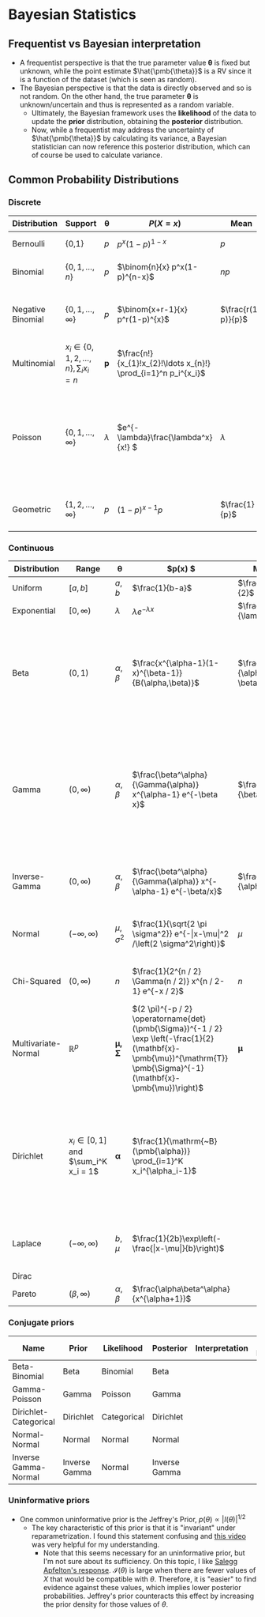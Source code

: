 # Bayesian Statistics

## Frequentist vs Bayesian interpretation
- A frequentist perspective is that the true parameter value $\pmb{\theta}$ is fixed but unknown, while the point estimate $\hat{\pmb{\theta}}$ is a RV since it is a function of the dataset (which is seen as random).
- The Bayesian perspective is that the data is directly observed and so is not random. On the other hand, the true parameter $\pmb{\theta}$ is unknown/uncertain and thus is represented as a random variable. 
  - Ultimately, the Bayesian framework uses the **likelihood** of the data to update the **prior** distribution, obtaining the **posterior** distribution. 
  - Now, while a frequentist may address the uncertainty of $\hat{\pmb{\theta}}$ by calculating its variance, a Bayesian statistician can now reference this posterior distribution, which can of course be used to calculate variance.

## Common Probability Distributions

### Discrete

| Distribution      | Support                                     | $\pmb{\theta}$ | $P(X = x)$                                                     | Mean               | Variance             | Interpretation                                                                                                                                   | $\pmb{\hat{\theta}}_{MLE}$ | $\mathcal{I}(\pmb{\theta})$ | $M_X(t)$                                |
|-------------------|---------------------------------------------|----------------|----------------------------------------------------------------|--------------------|----------------------|--------------------------------------------------------------------------------------------------------------------------------------------------|----------------------------|-----------------------------|-----------------------------------------|
| Bernoulli         | {0,1}                                       | $p$            | $p^x(1-p)^{1-x}$                                               | $p$                | $p(1-p)$             | Outcome of 1 coin flip.                                                                                                                          | $\bar{X}$                  | $\frac{1}{p(1-p)}$          | $(1-p)+pe^t$                            |
| Binomial          | {$0,1,\ldots,n$}                            | $p$            | $\binom{n}{x} p^x(1-p)^{n-x}$                                  | $np$               | $np(1-p)$            | Number of heads after $n$ coin flips.                                                                                                            | $\frac{\bar{X}}{n}$        | $\frac{1}{p(1-p)}$          | $((1-p)+pe^t)^n$                        |
| Negative Binomial | {$0,1,\ldots,\infty$}                       | $p$            | $\binom{x+r-1}{x} p^r(1-p)^{x}$                                | $\frac{r(1-p)}{p}$ | $\frac{r(1-p)}{p^2}$ | Number of failures before $r$ successes.                                                                                                         |                            | $\frac{r}{p^2(1-p)}$        | $\left( \frac{p}{1-(1-p)e^t} \right)^r$ |
| Multinomial       | $x_i \in\{0,1,2, \ldots, n\}, \sum_i x_i=n$ | $\mathbf{p}$   | $\frac{n!}{x_{1}!x_{2}!\ldots x_{n}!} \prod_{i=1}^n p_i^{x_i}$ |                    |                      |                                                                                                                                                  |                            |                             |                                         |
| Poisson           | {$0,1,\ldots,\infty$}                       | $\lambda$      | $e^{-\lambda}\frac{\lambda^x}{x!} $                            | $\lambda$          | $\lambda$            | The number of events to occur in a fixed amount of time. If this number $\sim Pois(\lambda t)$, then the inter-arrival times $\sim Exp(\lambda)$ | $\bar{X}$                  | $\frac{1}{\lambda}$         | $\exp(\lambda(e^t-1))$                  |
| Geometric         | {$1,2,\ldots,\infty$}                       | $p$            | $(1-p)^{x-1}p$                                                 | $\frac{1}{p}$      | $\frac{1-p}{p^2}$    | The number of trials to get one success.                                                                                                         | $\frac{n}{\sum X_i}$       | $\frac{1}{p^2(1-p)}$        | $\frac{p e^{t}}{1-(1-p) e^{t}}$         |

### Continuous

| Distribution        | Range                                  | $\pmb{\theta}$      | $p(x) $                                                                                                                                                                | Mean                            | Variance                                               | Interpretation                                                                                                                                                                                                  | $\pmb{\hat{\theta}}_{MLE}$                                                                                                                    | $\mathcal{I}(\pmb{\theta})$                                                                  | $M_X(t)$                                                                                        |
|---------------------|----------------------------------------|---------------------|------------------------------------------------------------------------------------------------------------------------------------------------------------------------|---------------------------------|--------------------------------------------------------|-----------------------------------------------------------------------------------------------------------------------------------------------------------------------------------------------------------------|-----------------------------------------------------------------------------------------------------------------------------------------------|----------------------------------------------------------------------------------------------|-------------------------------------------------------------------------------------------------|
| Uniform             | $[a,b]$                                | $a,b$               | $\frac{1}{b-a}$                                                                                                                                                        | $\frac{a+b}{2}$                 | $\frac{(b-a)^2}{12}$                                   |                                                                                                                                                                                                                 | $\min(X_i)$, $\max(X_i)$                                                                                                                      |                                                                                              | $\frac{e^{ta}-e^{ta}}{b-a}$                                                                     |
| Exponential         | $[0,\infty)$                           | $\lambda$           | $\lambda e^{-\lambda x}$                                                                                                                                               | $\frac{1}{\lambda}$             | $\frac{1}{\lambda^2}$                                  | See Poisson                                                                                                                                                                                                     | $\frac{n}{\sum X_i}$                                                                                                                          | $\frac{1}{\lambda^2}$                                                                        | $\frac{\lambda}{\lambda - t}$                                                                   |
| Beta                | $(0,1)$                                | $\alpha, \beta$     | $\frac{x^{\alpha-1}(1-x)^{\beta-1}}{B(\alpha,\beta)}$                                                                                                                  | $\frac{\alpha}{\alpha + \beta}$ | $\frac{\alpha\beta}{(\alpha+\beta)^2(\alpha+\beta+1)}$ | See mean formula for relative value of $\alpha$ and $\beta$. When values are large, pdf is concentrated around 0.5 (as opposed to extremeties).                                                                 |                                                                                                                                               |                                                                                              |                                                                                                 |
| Gamma               | $(0, \infty)$                          | $\alpha, \beta$     | $\frac{\beta^\alpha}{\Gamma(\alpha)} x^{\alpha-1} e^{-\beta x}$                                                                                                        | $\frac{\alpha}{\beta}$          | $\frac{\alpha}{\beta^2}$                               | $\beta$ is known as the rate. The exponential and chi-squared distributions are special cases of the Gamma distribution. We can think of $\alpha$ as controlling the mean and $\beta$ controlling the variance. |                                                                                                                                               |                                                                                              | $\left(\frac{\beta}{\beta-t}\right)^\alpha$                                                     |
| Inverse-Gamma       | $(0, \infty)$                          | $\alpha, \beta$     | $\frac{\beta^\alpha}{\Gamma(\alpha)} x^{-\alpha-1} e^{-\beta/x}$                                                                                                       | $\frac{\beta}{\alpha-1}$        | $\frac{\beta^2}{(\alpha-1)^2(\alpha-2)}$               | $\beta$ is known as the scale (we use the other parameterization here)                                                                                                                                          |                                                                                                                                               |                                                                                              |                                                                                                 |
| Normal              | $(-\infty,\infty)$                     | $\mu, \sigma^2$     | $\frac{1}{\sqrt{2 \pi \sigma^2}} e^{-\|x-\mu\|^2 /\left(2 \sigma^2\right)}$                                                                                            | $\mu$                           | $\sigma^2$                                             |                                                                                                                                                                                                                 | $\hat{\mu} = \bar{X}$, $\hat{\sigma^2}=\frac{\sum_i\left(X_i-\mu\right)^2}{n}$, $\hat{\sigma^2}=\frac{\sum_i\left(X_i-\bar{X}\right)^2}{n-1}$ | $\mathcal{I}(\mu)=\frac{1}{\sigma^2}, \mathcal{I}\left(\sigma^2\right)=\frac{1}{2 \sigma^4}$ | $\exp \left(\mu t+\frac{\sigma^2 t^2}{2}\right)$                                                |
| Chi-Squared         | $(0,\infty)$                           | $n$                 | $\frac{1}{2^{n / 2} \Gamma(n / 2)} x^{n / 2-1} e^{-x / 2}$                                                                                                             | $n$                             | $2n$                                                   | The sum of $n$ squared standard Normals.                                                                                                                                                                        |                                                                                                                                               |                                                                                              | $(1-2 t)^{-n/2}$                                                                                |
| Multivariate-Normal | $\mathbb{R}^p$                         | $\pmb{\mu, \Sigma}$ | $(2 \pi)^{-p / 2} \operatorname{det}(\pmb{\Sigma})^{-1 / 2} \exp \left(-\frac{1}{2}(\mathbf{x}-\pmb{\mu})^{\mathrm{T}} \pmb{\Sigma}^{-1}(\mathbf{x}-\pmb{\mu})\right)$ | $\pmb{\mu}$                     | $\pmb{\Sigma}$                                         |                                                                                                                                                                                                                 |                                                                                                                                               |                                                                                              | $\exp\left(\pmb{\mu}^{\top}\mathbf{t} + \frac12 \mathbf{t}^{\top}\pmb{\Sigma}\mathbf{t}\right)$ |
| Dirichlet           | $x_i \in [0,1]$ and $\sum_i^K x_i = 1$ | $\pmb{\alpha}$      | $\frac{1}{\mathrm{~B}(\pmb{\alpha})} \prod_{i=1}^K x_i^{\alpha_i-1}$                                                                                                   |                                 |                                                        | $\mathbf{x}$ are the probabilities to draw from the $K$ classes.   Probabilities tend to be higher for higher $\alpha_i$. When the overall $\alpha$ value is higher, we tend to get more even probabilities.    |                                                                                                                                               |                                                                                              |                                                                                                 |
| Laplace             | $(-\infty,\infty)$                     | $b, \mu$            | $\frac{1}{2b}\exp\left(-\frac{\|x-\mu\|}{b}\right)$                                                                                                                    |                                 |                                                        | The double exponential - splice two exponentials around $\mu$.                                                                                                                                                  |                                                                                                                                               |                                                                                              |                                                                                                 |                                                                                                 |
| Dirac               |                                        |                     |                                                                                                                                                                        |                                 |                                                        |                                                                                                                                                                                                                 |                                                                                                                                               |                                                                                              |                                                                                                 |
| Pareto              | $(\beta,\infty)$                       | $\alpha, \beta$     | $\frac{\alpha\beta^\alpha}{x^{\alpha+1}}$                                                                                                                              |                                 |                                                        |                                                                                                                                                                                                                 |                                                                                                                                               |                                                                                              |                                                                                                 |

### Conjugate priors

| Name                  | Prior         | Likelihood  | Posterior     | Interpretation | Posterior Predictive | 
|-----------------------|---------------|-------------|---------------|----------------|----------------------|
| Beta-Binomial         | Beta          | Binomial    | Beta          |                |                      |
| Gamma-Poisson         | Gamma         | Poisson     | Gamma         |                |                      |
| Dirichlet-Categorical | Dirichlet     | Categorical | Dirichlet     |                |                      |
| Normal-Normal         | Normal        | Normal      | Normal        |                |                      |
| Inverse Gamma-Normal  | Inverse Gamma | Normal      | Inverse Gamma |                |                      |

### Uninformative priors
* One common uninformative prior is the Jeffrey's Prior, $p(\theta) \propto |I(\theta)|^{1/2}$
  * The key characteristic of this prior is that it is "invariant" under reparametrization. I found this statement confusing and [this video](https://www.youtube.com/watch?v=S42N_6pQ5TA) was very helpful for my understanding.
    * Note that this seems necessary for an uninformative prior, but I'm not sure about its sufficiency. On this topic, I like [Salegg Apfelton's response](https://stats.stackexchange.com/questions/7519/why-are-jeffreys-priors-considered-noninformative). $\mathcal{I}(\theta)$ is large when there are fewer values of $X$ that would be compatible with $\theta$. Therefore, it is "easier" to find evidence against these values, which implies lower posterior probabilities. Jeffrey's prior counteracts this effect by increasing the prior density for those values of $\theta$.


